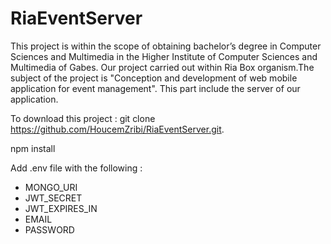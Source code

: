 # RiaEventServer
This project is within the scope of obtaining bachelor’s degree in Computer Sciences and
Multimedia in the Higher Institute of Computer Sciences and Multimedia of Gabes.
Our project carried out within Ria Box organism.The subject of the project is "Conception
and development of web mobile application for event management".
This part include the server of our application.

To download this project : git clone https://github.com/HoucemZribi/RiaEventServer.git.

npm install 

Add .env file with the following : 
  - MONGO_URI 
  - JWT_SECRET
  - JWT_EXPIRES_IN
  - EMAIL
  - PASSWORD
